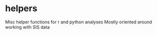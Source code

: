 # helpers
Misc helper functions for r and python analyses
Mostly oriented around working with SIS data
